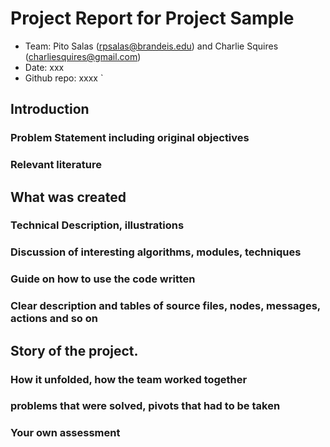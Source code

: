 # Project Report for Project Sample
* Team: Pito Salas (rpsalas@brandeis.edu) and Charlie Squires (charliesquires@gmail.com)
* Date: xxx
* Github repo: xxxx
`
## Introduction

### Problem Statement including original objectives

### Relevant literature

## What was created

### Technical Description, illustrations

### Discussion of interesting algorithms, modules, techniques

### Guide on how to use the code written

### Clear description and tables of source files, nodes, messages, actions and so on

## Story of the project.

### How it unfolded, how the team worked together

### problems that were solved, pivots that had to be taken

### Your own assessment